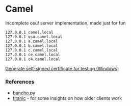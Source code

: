 ﻿# Camel
Incomplete osu! server implementation, made just for fun

```
127.0.0.1 camel.local
127.0.0.1 osu.camel.local
127.0.0.1 a.camel.local
127.0.0.1 b.camel.local
127.0.0.1 c.camel.local
127.0.0.1 ce.camel.local
127.0.0.1 c4.camel.local
```

[Generate self-signed certificate for testing (Windows)](https://learn.microsoft.com/en-us/dotnet/core/additional-tools/self-signed-certificates-guide#with-powershell)

### References
- [bancho.py](https://github.com/osuAkatsuki/bancho.py)
- [titanic](https://github.com/osuTitanic/titanic) - for some insights on how older clients work